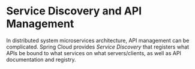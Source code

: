 # Service Discovery and API Management

In distributed system microservices architecture, API management can be complicated.
Spring Cloud provides *Service Discovery* that registers what APIs be bound to what services on what servers/clients, as well as API documentation and registry.

